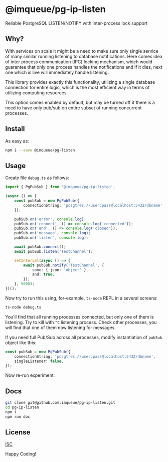 # @imqueue/pg-ip-listen

Reliable PostgreSQL LISTEN/NOTIFY with inter-process lock support

## Why?

With services on scale it might be a need to make sure only single service of
many similar running listening to database notifications. Here comes idea of
inter process communication (IPC) locking mechanism, which would guarantee that
only one process handles the notifications and if it dies, next one which is
live will immediately handle listening.

This library provides exactly this functionality, utilizing a single database
connection for entire logic, which is the most efficient way in terms of
utilizing computing resources.

This option comes enabled by default, but may be turned off if there is a need
to have only pub/sub on entire subset of running concurrent processes.

## Install

As easy as:

~~~bash
npm i --save @imqueue/pg-listen
~~~ 

## Usage

Create file `debug.ts` as follows:

~~~typescript
import { PgPubSub } from '@imqueue/pg-ip-listen';

(async () => {
    const pubSub = new PgPubSub({
        connectionString: 'posgtres://user:pass@localhost:5432/dbname',
    });

    pubSub.on('error', console.log);
    pubSub.on('connect', () => console.log('connected'));
    pubSub.on('end', () => console.log('closed'));
    pubSub.on('message', console.log);
    pubSub.on('listen', console.log);

    await pubSub.connect();
    await pubSub.listen('TestChannel');

    setInterval(async () => {
        await pubSub.notify('TestChannel', {
            some: { json: 'object' },
            and: true,
        });
    }, 5000);
})();
~~~

Now try to run this using, for-example, `ts-node` REPL in a several screens:

~~~bash
ts-node debug.ts
~~~

You'll find that all running processes connected, but only one of them is 
listening. Try to kill with `^C` listening process. Check other processes, you
will find that one of them now listening for messages.

If you need full Pub/Sub across all processes, modify instantiation of `pubSub`
object like this:

~~~typescript
const pubSub = new PgPubSub({
    connectionString: 'posgtres://user:pass@localhost:5432/dbname',
    singleListener: false,
});
~~~

Now re-run experiment.

## Docs

~~~bash
git clone git@github.com:imqueue/pg-ip-listen.git
cd pg-ip-listen
npm i
npm run doc
~~~

## License

[ISC](https://github.com/imqueue/pg-ip-listen/blob/master/LICENSE)

Happy Coding!
